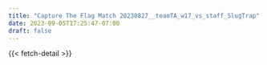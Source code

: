 ```yaml
---
title: "Capture The Flag Match 20230827__teamTA_w17_vs_staff_SlugTrap"
date: 2023-09-05T17:25:47-07:00
draft: false
---
```


{{< fetch-detail >}}